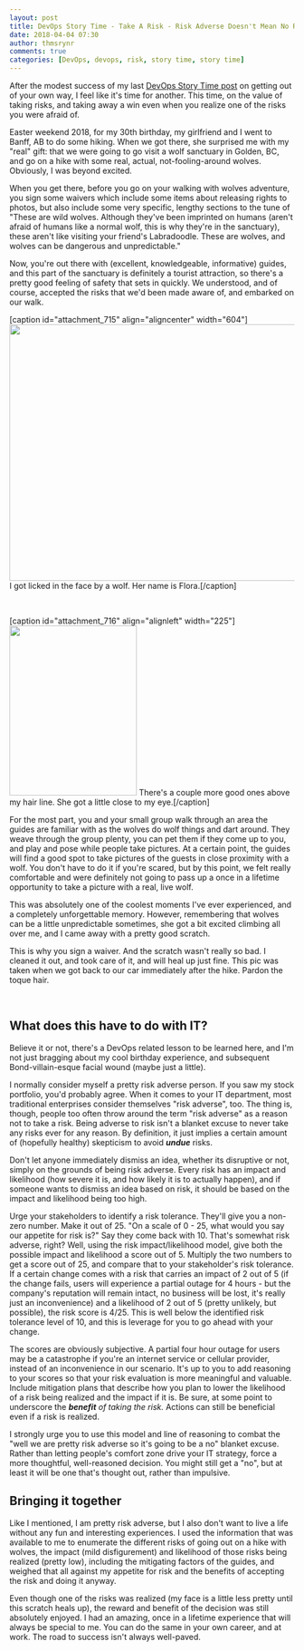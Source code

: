 ```yaml
---
layout: post
title: DevOps Story Time - Take A Risk - Risk Adverse Doesn't Mean No Risks Ever
date: 2018-04-04 07:30
author: thmsrynr
comments: true
categories: [DevOps, devops, risk, story time, story time]
---
```

After the modest success of my last <a href="https://workingsysadmin.com/devops-story-time-get-out-of-your-own-way/" target="_blank" rel="noopener">DevOps Story Time post</a> on getting out of your own way, I feel like it's time for another. This time, on the value of taking risks, and taking away a win even when you realize one of the risks you were afraid of.

<!--more-->

Easter weekend 2018, for my 30th birthday, my girlfriend and I went to Banff, AB to do some hiking. When we got there, she surprised me with my "real" gift: that we were going to go visit a wolf sanctuary in Golden, BC, and go on a hike with some real, actual, not-fooling-around wolves. Obviously, I was beyond excited.

When you get there, before you go on your walking with wolves adventure, you sign some waivers which include some items about releasing rights to photos, but also include some very specific, lengthy sections to the tune of "These are wild wolves. Although they've been imprinted on humans (aren't afraid of humans like a normal wolf, this is why they're in the sanctuary), these aren't like visiting your friend's Labradoodle. These are wolves, and wolves can be dangerous and unpredictable."

Now, you're out there with (excellent, knowledgeable, informative) guides, and this part of the sanctuary is definitely a tourist attraction, so there's a pretty good feeling of safety that sets in quickly. We understood, and of course, accepted the risks that we'd been made aware of, and embarked on our walk.

[caption id="attachment_715" align="aligncenter" width="604"]<img class="wp-image-715 size-large" style="font-weight: bold; background-color: transparent;" src="/wp-content/uploads/2018/04/wolf-boop-1024x768.jpg" alt="" width="604" height="453" /> I got licked in the face by a wolf. Her name is Flora.[/caption]

&nbsp;

[caption id="attachment_716" align="alignleft" width="225"]<img class="wp-image-716 size-medium" style="font-weight: bold; background-color: transparent;" src="/wp-content/uploads/2018/04/too-much-boop-225x300.jpg" alt="" width="225" height="300" /> There's a couple more good ones above my hair line. She got a little close to my eye.[/caption]

For the most part, you and your small group walk through an area the guides are familiar with as the wolves do wolf things and dart around. They weave through the group plenty, you can pet them if they come up to you, and play and pose while people take pictures. At a certain point, the guides will find a good spot to take pictures of the guests in close proximity with a wolf. You don't have to do it if you're scared, but by this point, we felt really comfortable and were definitely not going to pass up a once in a lifetime opportunity to take a picture with a real, live wolf.

This was absolutely one of the coolest moments I've ever experienced, and a completely unforgettable memory. However, remembering that wolves can be a little unpredictable sometimes, she got a bit excited climbing all over me, and I came away with a pretty good scratch.

This is why you sign a waiver. And the scratch wasn't really so bad. I cleaned it out, and took care of it, and will heal up just fine. This pic was taken when we got back to our car immediately after the hike. Pardon the toque hair.

&nbsp;
<h2>What does this have to do with IT?</h2>
Believe it or not, there's a DevOps related lesson to be learned here, and I'm not just bragging about my cool birthday experience, and subsequent Bond-villain-esque facial wound (maybe just a little).

I normally consider myself a pretty risk adverse person. If you saw my stock portfolio, you'd probably agree. When it comes to your IT department, most traditional enterprises consider themselves "risk adverse", too. The thing is, though, people too often throw around the term "risk adverse" as a reason not to take a risk. Being adverse to risk isn't a blanket excuse to never take any risks ever for any reason. By definition, it just implies a certain amount of (hopefully healthy) skepticism to avoid <em><strong>undue</strong></em> risks.

Don't let anyone immediately dismiss an idea, whether its disruptive or not, simply on the grounds of being risk adverse. Every risk has an impact and likelihood (how severe it is, and how likely it is to actually happen), and if someone wants to dismiss an idea based on risk, it should be based on the impact and likelihood being too high.

Urge your stakeholders to identify a risk tolerance. They'll give you a non-zero number. Make it out of 25. "On a scale of 0 - 25, what would you say our appetite for risk is?" Say they come back with 10. That's somewhat risk adverse, right? Well, using the risk impact/likelihood model, give both the possible impact and likelihood a score out of 5. Multiply the two numbers to get a score out of 25, and compare that to your stakeholder's risk tolerance. If a certain change comes with a risk that carries an impact of 2 out of 5 (if the change fails, users will experience a partial outage for 4 hours - but the company's reputation will remain intact, no business will be lost, it's really just an inconvenience) and a likelihood of 2 out of 5 (pretty unlikely, but possible), the risk score is 4/25. This is well below the identified risk tolerance level of 10, and this is leverage for you to go ahead with your change.

The scores are obviously subjective. A partial four hour outage for users may be a catastrophe if you're an internet service or cellular provider, instead of an inconvenience in our scenario. It's up to you to add reasoning to your scores so that your risk evaluation is more meaningful and valuable. Include mitigation plans that describe how you plan to lower the likelihood of a risk being realized and the impact if it is. Be sure, at some point to underscore the <em><strong>benefit</strong></em><em> of taking the risk. </em>Actions can still be beneficial even if a risk is realized.

I strongly urge you to use this model and line of reasoning to combat the "well we are pretty risk adverse so it's going to be a no" blanket excuse. Rather than letting people's comfort zone drive your IT strategy, force a more thoughtful, well-reasoned decision. You might still get a "no", but at least it will be one that's thought out, rather than impulsive.
<h2>Bringing it together</h2>
Like I mentioned, I am pretty risk adverse, but I also don't want to live a life without any fun and interesting experiences. I used the information that was available to me to enumerate the different risks of going out on a hike with wolves, the impact (mild disfigurement) and likelihood of those risks being realized (pretty low), including the mitigating factors of the guides, and weighed that all against my appetite for risk and the benefits of accepting the risk and doing it anyway.

Even though one of the risks was realized (my face is a little less pretty until this scratch heals up), the reward and benefit of the decision was still absolutely enjoyed. I had an amazing, once in a lifetime experience that will always be special to me. You can do the same in your own career, and at work. The road to success isn't always well-paved.
